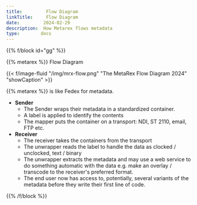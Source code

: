 ```yaml
---
title:         Flow Diagram
linkTitle:     Flow Diagram
date:         2024-02-29
description:  How Metarex flows metadata
type:        docs
---
```


{{% f/block id="gg" %}}

<div class="ui center aligned header">{{% metarex %}} Flow Diagram</div>

{{< f/image-fluid "/img/mrx-flow.png" "The MetaRex Flow Diagram 2024" "showCaption" >}}

{{% metarex %}} is like Fedex for metadata.

* **Sender**
  * The Sender wraps their metadata in a standardized container.
  * A label is applied to identify the contents
  * The mapper puts the container on a transport: NDI, ST 2110, email, FTP etc.
* **Receiver**
  * The receiver takes the containers from the transport
  * The unwrapper reads the label to handle the data as clocked / unclocked,
    text / binary
  * The unwrapper extracts the metadata and may use a web service to do something
    automatic with the data e.g. make an overlay / transcode to the receiver's
    preferred format.
  * The end user now has access to, potentially, several variants of the metadata
    before they write their first line of code.

{{% /f/block %}}